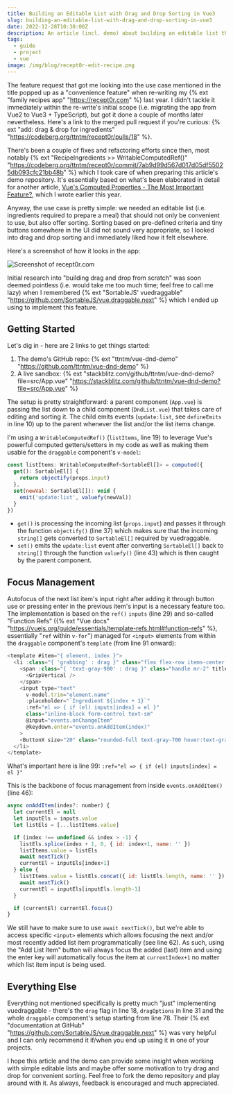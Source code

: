 ```yaml
---
title: Building an Editable List with Drag and Drop Sorting in Vue3
slug: building-an-editable-list-with-drag-and-drop-sorting-in-vue3
date: 2022-12-28T10:30:00Z
description: An article (incl. demo) about building an editable list that supports drag'n'drop in Vue3.
tags:
  - guide
  - project
  - vue
image: /img/blog/recept0r-edit-recipe.png
---
```


The feature request that got me looking into the use case mentioned in the title popped up as a "convenience feature" when re-writing my {% ext "family recipes app" "https://recept0r.com" %} last year. I didn't tackle it immediately within the re-write's initial scope (i.e. migrating the app from Vue2 to Vue3 + TypeScript), but got it done a couple of months later nevertheless. Here's a link to the merged pull request if you're curious: {% ext "add: drag & drop for ingredients" "https://codeberg.org/ttntm/recept0r/pulls/18" %}.

There's been a couple of fixes and refactoring efforts since then, most notably {% ext "RecipeIngredients >> WritableComputedRef()" "https://codeberg.org/ttntm/recept0r/commit/7ab9d99d567d017d05df55025db093cfc21bb48b" %} which I took care of when preparing this article's demo repository. It's essentially based on what's been elaborated in detail for another article, [Vue's Computed Properties - The Most Important Feature?](/blog/vue-computed-properties-the-most-important-feature/), which I wrote earlier this year.

Anyway, the use case is pretty simple: we needed an editable list (i.e. ingredients required to prepare a meal) that should not only be convenient to use, but also offer sorting. Sorting based on pre-defined criteria and tiny buttons somewhere in the UI did not sound very appropriate, so I looked into drag and drop sorting and immediately liked how it felt elsewhere.

Here's a screenshot of how it looks in the app:

<img src="/static/img/blog/recept0r-edit-recipe.png" class="img-fluid img-center" alt="Screenshot of recept0r.com">

Initial research into "building drag and drop from scratch" was soon deemed pointless (i.e. would take me too much time; feel free to call me lazy) when I remembered {% ext "SortableJS' vuedraggable" "https://github.com/SortableJS/vue.draggable.next" %} which I ended up using to implement this feature.

## Getting Started

Let's dig in - here are 2 links to get things started:

1. The demo's GitHub repo: {% ext "ttntm/vue-dnd-demo" "https://github.com/ttntm/vue-dnd-demo" %}
2. A live sandbox: {% ext "stackblitz.com/github/ttntm/vue-dnd-demo?file=src/App.vue" "https://stackblitz.com/github/ttntm/vue-dnd-demo?file=src/App.vue" %}

The setup is pretty straightforward: a parent component (`App.vue`) is passing the list down to a child component (`DndList.vue`) that takes care of editing and sorting it. The child emits events (`update:list`, see `defineEmits` in line 10) up to the parent whenever the list and/or the list items change.

I'm using a `WritableComputedRef()` (`listItems`, line 19) to leverage Vue's powerful computed getters/setters in my code as well as making them usable for the `draggable` component's `v-model`:

```js
const listItems: WritableComputedRef<SortableEl[]> = computed({
  get(): SortableEl[] {
    return objectify(props.input)
  },
  set(newVal: SortableEl[]): void {
    emit('update:list', valuefy(newVal))
  }
})
```

- `get()` is processing the incoming list (`props.input`) and passes it through the function `objectify()` (line 37) which makes sure that the incoming `string[]` gets converted to `SortableEl[]` required by vuedraggable.
- `set()` emits the `update:list` event after converting `SortableEl[]` back to `string[]` through the function `valuefy()` (line 43) which is then caught by the parent component.

## Focus Management

Autofocus of the next list item's input right after adding it through button use or pressing enter in the previous item's input is a necessary feature too. The implementation is based on the `ref()` `inputs` (line 29) and so-called "Function Refs" ({% ext "Vue docs" "https://vuejs.org/guide/essentials/template-refs.html#function-refs" %}, essentially "`ref` within `v-for`") managed for `<input>` elements from within the `draggable` component's `template` (from line 91 onward):

```js
<template #item="{ element, index }">
  <li :class="{ 'grabbing' : drag }" class="flex flex-row items-center border border-transparent px-1 py-2 mb-1">
    <span :class="{ 'text-gray-900' : drag }" class="handle mr-2" title="Move element">
      <GripVertical />
    </span>
    <input type="text"
      v-model.trim="element.name"
      :placeholder="`Ingredient ${index + 1}`"
      :ref="el => { if (el) inputs[index] = el }"
      class="inline-block form-control text-sm"
      @input="events.onChangeItem"
      @keydown.enter="events.onAddItem(index)"
    >
    <ButtonX size="20" class="rounded-full text-gray-700 hover:text-gray-900 focus:text-gray-900 ml-2" @click="events.onRemoveItem(index)" />
  </li>
</template>
```

What's important here is line 99: `:ref="el => { if (el) inputs[index] = el }"`

This is the backbone of focus management from inside `events.onAddItem()` (line 46):

```js
async onAddItem(index?: number) {
  let currentEl = null
  let inputEls = inputs.value
  let listEls = [...listItems.value]

  if (index !== undefined && index > -1) {
    listEls.splice(index + 1, 0, { id: index+1, name: '' })
    listItems.value = listEls
    await nextTick()
    currentEl = inputEls[index+1]
  } else {
    listItems.value = listEls.concat({ id: listEls.length, name: '' })
    await nextTick()
    currentEl = inputEls[inputEls.length-1]
  }

  if (currentEl) currentEl.focus()
}
```

We still have to make sure to use `await nextTick()`, but we're able to access specific `<input>` elements which allows focusing the next and/or most recently added list item programmatically (see line 62). As such, using the "Add List Item" button will always focus the added (last) item and using the enter key will automatically focus the item at `currentIndex+1` no matter which list item input is being used.

## Everything Else

Everything not mentioned specifically is pretty much "just" implementing vuedraggable - there's the `drag` flag in line 18, `dragOptions` in line 31 and the whole `draggable` component's setup starting from line 78. Their {% ext "documentation at GitHub" "https://github.com/SortableJS/vue.draggable.next" %} was very helpful and I can only recommend it if/when you end up using it in one of your projects.

I hope this article and the demo can provide some insight when working with simple editable lists and maybe offer some motivation to try drag and drop for convenient sorting. Feel free to fork the demo repository and play around with it. As always, feedback is encouraged and much appreciated.
